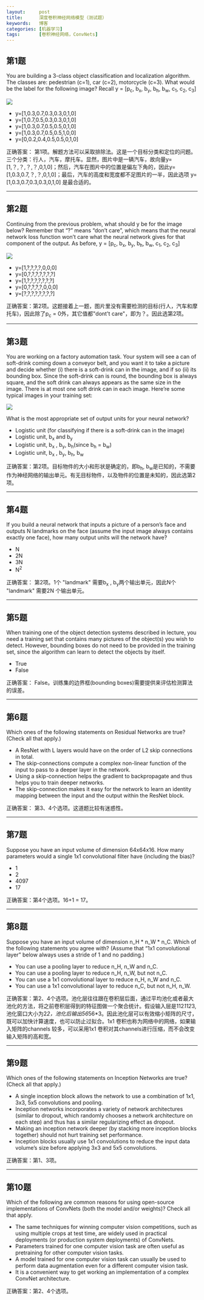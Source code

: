```yaml
---
layout:     post
title:      深度卷积神经网络模型（测试题）
keywords:   博客
categories: [机器学习]
tags:	    [卷积神经网络，ConvNets]
---
```




## 第1题

You are building a 3-class object classification and localization algorithm. The classes are: pedestrian (c=1), car (c=2), motorcycle (c=3). What would be the label for the following image? Recall y = [p<sub>c</sub>, b<sub>x</sub>, b<sub>y</sub>, b<sub>h</sub>, b<sub>w</sub>, c<sub>1</sub>, c<sub>2</sub>, c<sub>3</sub>]   

   ![](/images/images_2018/8-21_01.png)

- y=[1,0.3,0.7,0.3,0.3,0,1,0]
- y=[1,0.7,0.5,0.3,0.3,0,1,0]
- y=[1,0.3,0.7,0.5,0.5,0,1,0]
- y=[1,0.3,0.7,0.5,0.5,1,0,0]
- y=[0,0.2,0.4,0.5,0.5,0,1,0]

正确答案： 第1项。解题方法可以采取排除法。这是一个目标分类和定位的问题。三个分类：行人，汽车，摩托车。显然，图片中是一辆汽车，故向量y=[1,？,？,？,？,0,1,0]；然后，汽车在图片中的位置是偏左下角的，因此y=[1,0.3,0.7,？,？,0,1,0]；最后，汽车的高度和宽度都不足图片的一半，因此选项 y=[1,0.3,0.7,0.3,0.3,0,1,0] 是最合适的。

-------------------------------------

## 第2题

Continuing from the previous problem, what should y be for the image below? Remember that “?” means “don’t care”, which means that the neural network loss function won’t care what the neural network gives for that component of the output. As before, y = [p<sub>c</sub>, b<sub>x</sub>, b<sub>y</sub>, b<sub>h</sub>, b<sub>w</sub>, c<sub>1</sub>, c<sub>2</sub>, c<sub>3</sub>]   

   ![](/images/images_2018/8-21_02.png)

- y=[1,?,?,?,?,0,0,0]
- y=[0,?,?,?,?,?,?,?]
- y=[1,?,?,?,?,?,?,?]
- y=[0,?,?,?,?,0,0,0]
- y=[?,?,?,?,?,?,?,?]

正确答案：第2项。这题接着上一题，图片里没有需要检测的目标(行人，汽车和摩托车)，因此除了p<sub>c</sub> = 0外，其它值都"dont't care"，即为？。因此选第2项。

---------------------------------------------

## 第3题  

You are working on a factory automation task. Your system will see a can of soft-drink coming down a conveyor belt, and you want it to take a picture and decide whether (i) there is a soft-drink can in the image, and if so (ii) its bounding box. Since the soft-drink can is round, the bounding box is always square, and the soft drink can always appears as the same size in the image. There is at most one soft drink can in each image. Here’re some typical images in your training set:

   ![](/images/images_2018/8-21_03.png)

What is the most appropriate set of output units for your neural network?


- Logistic unit (for classifying if there is a soft-drink can in the image)	
- Logistic unit,  b<sub>x</sub> and b<sub>y</sub>
- Logistic unit,  b<sub>x</sub> , b<sub>y</sub>, b<sub>h</sub>(since b<sub>h</sub> = b<sub>w</sub>)
- Logistic unit,  b<sub>x</sub> , b<sub>y</sub>, b<sub>h</sub>, b<sub>w</sub>

正确答案：第2项。目标物件的大小和形状是确定的，即b<sub>h</sub>, b<sub>w</sub>是已知的，不需要作为神经网络的输出单元。有无目标物件，以及物件的位置是未知的，因此选第2项。

---------------------------------------

## 第4题 

If you build a neural network that inputs a picture of a person’s face and outputs N landmarks on the face (assume the input image always contains exactly one face), how many output units will the network have?

- N
- 2N
- 3N
- N<sup>2</sup>


正确答案： 第2项。1个 "landmark" 需要b<sub>x</sub> , b<sub>y</sub>两个输出单元，因此N个 "landmark" 需要2N 个输出单元。

---------------------------------------

## 第5题

When training one of the object detection systems described in lecture, you need a training set that contains many pictures of the object(s) you wish to detect. However, bounding boxes do not need to be provided in the training set, since the algorithm can learn to detect the objects by itself.


- True
- False


正确答案： False。训练集的边界框(bounding boxes)需要提供来评估检测算法的误差。

----------------------------------------------

## 第6题

Which ones of the following statements on Residual Networks are true? (Check all that apply.)

- A ResNet with L layers would have on the order of L2 skip connections in total.
- The skip-connections compute a complex non-linear function of the input to pass to a deeper layer in the network.
- Using a skip-connection helps the gradient to backpropagate and thus helps you to train deeper networks.
- The skip-connection makes it easy for the network to learn an identity mapping between the input and the output within the ResNet block.


正确答案： 第3、4个选项。这道题比较有迷惑性。

------------------------------------------

## 第7题

Suppose you have an input volume of dimension 64x64x16. How many parameters would a single 1x1 convolutional filter have (including the bias)?

- 1
- 2
- 4097
- 17

正确答案：第4个选项。16+1 = 17。

----------------------------------------

## 第8题

Suppose you have an input volume of dimension n_H * n_W * n_C. Which of the following statements you agree with? (Assume that “1x1 convolutional layer” below always uses a stride of 1 and no padding.)

- You can use a pooling layer to reduce n_H, n_W and n_C. 
- You can use a pooling layer to reduce n_H, n_W, but not n_C.
- You can use a 1x1 convolutional layer to reduce n_H, n_W and n_C.
- You can use a 1x1 convolutional layer to reduce n_C, but not n_H, n_W.


正确答案：第2、4个选项。池化层往往跟在卷积层后面，通过平均池化或者最大池化的方法，将之前卷积层得到的特征图做一个聚合统计。假设输入层是112*112*3,池化窗口大小为2*2，池化后输出56*56*3。因此池化层可以有效缩小矩阵的尺寸，既可以加快计算速度，也可以防止过拟合。1x1 卷积也称为网络中的网络，如果输入矩阵的channels 较多，可以采用1x1 卷积对其channels进行压缩，而不会改变输入矩阵的高和宽。

-----------------------------

## 第9题

Which ones of the following statements on Inception Networks are true? (Check all that apply.)

- A single inception block allows the network to use a combination of 1x1, 3x3, 5x5 convolutions and pooling.
- Inception networks incorporates a variety of network architectures (similar to dropout, which randomly chooses a network architecture on each step) and thus has a similar regularizing effect as dropout.
- Making an inception network deeper (by stacking more inception blocks together) should not hurt training set performance.
- Inception blocks usually use 1x1 convolutions to reduce the input data volume’s size before applying 3x3 and 5x5 convolutions.

正确答案：第1、3项。

--------------------------------------

## 第10题

Which of the following are common reasons for using open-source implementations of ConvNets (both the model and/or weights)? Check all that apply.

- The same techniques for winning computer vision competitions, such as using multiple crops at test time, are widely used in practical deployments (or production system deployments) of ConvNets.
- Parameters trained for one computer vision task are often useful as pretraining for other computer vision tasks.
- A model trained for one computer vision task can usually be used to perform data augmentation even for a different computer vision task.
- It is a convenient way to get working an implementation of a complex ConvNet architecture.

正确答案：第2、4个选项。



